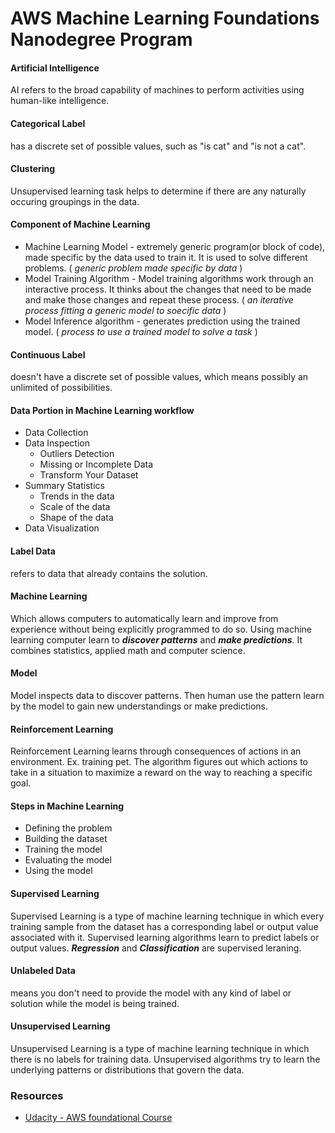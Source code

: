 # AWS Machine Learning Foundations Nanodegree Program

#### Artificial Intelligence
AI refers to the broad capability of machines to perform activities using human-like intelligence. 

#### Categorical Label 
has a discrete set of possible values, such as "is cat" and "is not a cat". 

#### Clustering
Unsupervised learning task helps to determine if there are any naturally occuring groupings in the data. 

#### Component of Machine Learning
* Machine Learning Model - extremely generic program(or block of code), made specific by the data used to train it. It is used to solve different problems. ( *generic problem made specific by data* )
* Model Training Algorithm - Model training algorithms work through an interactive process. It thinks about the changes that need to be made and make those changes and repeat these process. ( *an iterative process fitting a generic model to soecific data* )
* Model Inference algorithm - generates prediction using the trained model. ( *process to use a trained model to solve a task* )

#### Continuous Label
doesn't have a discrete set of possible values, which means possibly an unlimited of possibilities. 

#### Data Portion in Machine Learning workflow
* Data Collection
* Data Inspection
  * Outliers Detection
  * Missing or Incomplete Data
  * Transform Your Dataset
* Summary Statistics
  * Trends in the data
  * Scale of the data
  * Shape of the data
* Data Visualization

#### Label Data
refers to data that already contains the solution. 

#### Machine Learning
Which allows computers to automatically learn and improve from experience without being explicitly programmed to do so. Using machine learning computer learn to ***discover patterns*** and ***make predictions***. It combines statistics, applied math and computer science. 

#### Model
Model inspects data to discover patterns. Then human use the pattern learn by the model to gain new understandings or make predictions. 

#### Reinforcement Learning 
Reinforcement Learning learns through consequences of actions in an environment. Ex. training pet. The algorithm figures out which actions to take in a situation to maximize a reward on the way to reaching a specific goal. 

#### Steps in Machine Learning
* Defining the problem
* Building the dataset
* Training the model
* Evaluating the model
* Using the model

#### Supervised Learning
Supervised Learning is a type of machine learning technique in which every training sample from the dataset has a corresponding label or output value associated with it. Supervised learning algorithms learn to predict labels or output values. ***Regression*** and ***Classification*** are supervised leraning. 

#### Unlabeled Data
means you don't need to provide the model with any kind of label or solution while the model is being trained. 

#### Unsupervised Learning 
Unsupervised Learning is a type of machine learning technique in which there is no labels for training data. Unsupervised algorithms try to learn the underlying patterns or distributions that govern the data. 

### Resources
* [Udacity - AWS foundational Course](https://www.udacity.com/course/aws-machine-learning-foundations--ud090)
